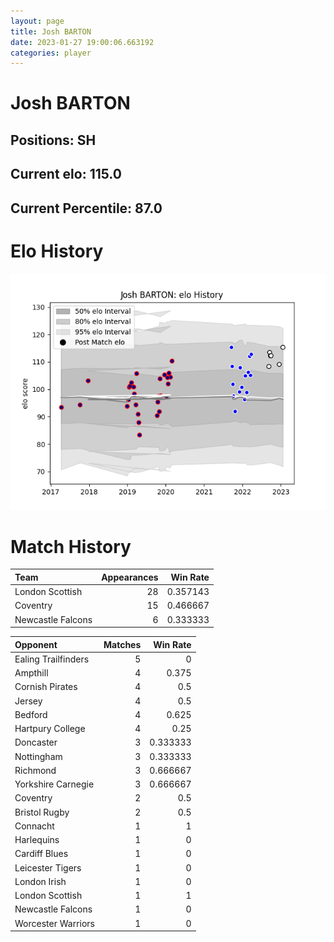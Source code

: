 ```yaml
---  
layout: page  
title: Josh BARTON  
date: 2023-01-27 19:00:06.663192  
categories: player  
---
```

# Josh BARTON

## Positions: SH

## Current elo: 115.0

## Current Percentile: 87.0

# Elo History


![elo history](history_JoshBARTON.png)
# Match History


| Team              |   Appearances |   Win Rate |
|:------------------|--------------:|-----------:|
| London Scottish   |            28 |   0.357143 |
| Coventry          |            15 |   0.466667 |
| Newcastle Falcons |             6 |   0.333333 |

| Opponent            |   Matches |   Win Rate |
|:--------------------|----------:|-----------:|
| Ealing Trailfinders |         5 |   0        |
| Ampthill            |         4 |   0.375    |
| Cornish Pirates     |         4 |   0.5      |
| Jersey              |         4 |   0.5      |
| Bedford             |         4 |   0.625    |
| Hartpury College    |         4 |   0.25     |
| Doncaster           |         3 |   0.333333 |
| Nottingham          |         3 |   0.333333 |
| Richmond            |         3 |   0.666667 |
| Yorkshire Carnegie  |         3 |   0.666667 |
| Coventry            |         2 |   0.5      |
| Bristol Rugby       |         2 |   0.5      |
| Connacht            |         1 |   1        |
| Harlequins          |         1 |   0        |
| Cardiff Blues       |         1 |   0        |
| Leicester Tigers    |         1 |   0        |
| London Irish        |         1 |   0        |
| London Scottish     |         1 |   1        |
| Newcastle Falcons   |         1 |   0        |
| Worcester Warriors  |         1 |   0        |